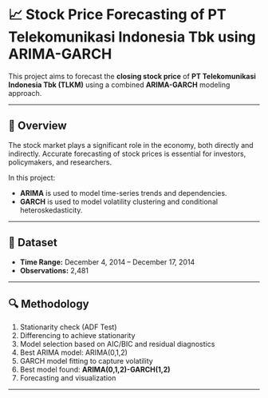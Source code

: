 # 📈 Stock Price Forecasting of PT Telekomunikasi Indonesia Tbk using ARIMA-GARCH

This project aims to forecast the **closing stock price** of **PT Telekomunikasi Indonesia Tbk (TLKM)** using a combined **ARIMA-GARCH** modeling approach.

---

## 🧠 Overview

The stock market plays a significant role in the economy, both directly and indirectly. Accurate forecasting of stock prices is essential for investors, policymakers, and researchers.

In this project:
- **ARIMA** is used to model time-series trends and dependencies.
- **GARCH** is used to model volatility clustering and conditional heteroskedasticity.

---

## 📅 Dataset

- **Time Range:** December 4, 2014 – December 17, 2014  
- **Observations:** 2,481  

---

## 🔍 Methodology

1. Stationarity check (ADF Test)
2. Differencing to achieve stationarity
3. Model selection based on AIC/BIC and residual diagnostics
4. Best ARIMA model: ARIMA(0,1,2)
5. GARCH model fitting to capture volatility
6. Best model found: **ARIMA(0,1,2)-GARCH(1,2)**
7. Forecasting and visualization

---
